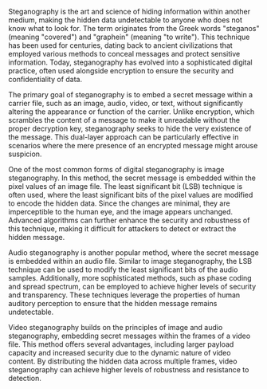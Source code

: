 
Steganography is the art and science of hiding information within another medium, making the hidden data undetectable to anyone who does not know what to look for. The term originates from the Greek words "steganos" (meaning "covered") and "graphein" (meaning "to write"). This technique has been used for centuries, dating back to ancient civilizations that employed various methods to conceal messages and protect sensitive information. Today, steganography has evolved into a sophisticated digital practice, often used alongside encryption to ensure the security and confidentiality of data.

The primary goal of steganography is to embed a secret message within a carrier file, such as an image, audio, video, or text, without significantly altering the appearance or function of the carrier. Unlike encryption, which scrambles the content of a message to make it unreadable without the proper decryption key, steganography seeks to hide the very existence of the message. This dual-layer approach can be particularly effective in scenarios where the mere presence of an encrypted message might arouse suspicion.

One of the most common forms of digital steganography is image steganography. In this method, the secret message is embedded within the pixel values of an image file. The least significant bit (LSB) technique is often used, where the least significant bits of the pixel values are modified to encode the hidden data. Since the changes are minimal, they are imperceptible to the human eye, and the image appears unchanged. Advanced algorithms can further enhance the security and robustness of this technique, making it difficult for attackers to detect or extract the hidden message.

Audio steganography is another popular method, where the secret message is embedded within an audio file. Similar to image steganography, the LSB technique can be used to modify the least significant bits of the audio samples. Additionally, more sophisticated methods, such as phase coding and spread spectrum, can be employed to achieve higher levels of security and transparency. These techniques leverage the properties of human auditory perception to ensure that the hidden message remains undetectable.

Video steganography builds on the principles of image and audio steganography, embedding secret messages within the frames of a video file. This method offers several advantages, including larger payload capacity and increased security due to the dynamic nature of video content. By distributing the hidden data across multiple frames, video steganography can achieve higher levels of robustness and resistance to detection.
